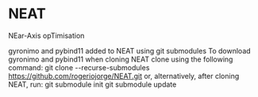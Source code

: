 # NEAT
NEar-Axis opTimisation

gyronimo and pybind11 added to NEAT using git submodules
To download gyronimo and pybind11 when cloning NEAT clone using the following command:
git clone --recurse-submodules https://github.com/rogeriojorge/NEAT.git
or, alternatively, after cloning NEAT, run:
git submodule init
git submodule update